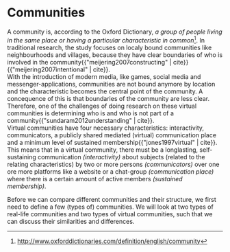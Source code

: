 # Communities
A community is, according to the Oxford Dictionary,  *a group of people living in the same place or having a particular characteristic in common*[^ComDef]. In traditional research, the study focuses on localy bound communities like neighbourhoods and villages, because they have clear boundaries of who is involved in the community{{"meijering2007constructing" | cite}}{{"meijering2007intentional" | cite}}.  
With the introduction of modern media, like games, social media and messenger-applications, communities are not bound anymore by location and the characteristic becomes the central point of the community. A concequence of this is that boundaries of the community are less clear. Therefore, one of the challenges of doing research on these virtual communities is determining who is and who is not part of a community{{"sundaram2012understanding" | cite}}.  
Virtual communities have four necessary characteristics: interactivity, communicators, a publicly shared mediated (virtual) communication place and a minimum level of sustained membership{{"jones1997virtual" | cite}}. This means that in a virtual community, there must be a longlasting, self-sustaining communication *(interactivity)* about subjects (related to the relating characteristics) by two or more persons *(communicators)* over one ore more platforms like a website or a chat-group *(communication place)* where there is a certain amount of active members *(sustained membership)*.

Before we can compare different communities and their structure, we first need to define a few (types of) communities. We will look at two types of real-life communities and two types of virtual communities, such that we can discuss their similarities and differences.

[^ComDef]: http://www.oxforddictionaries.com/definition/english/community
